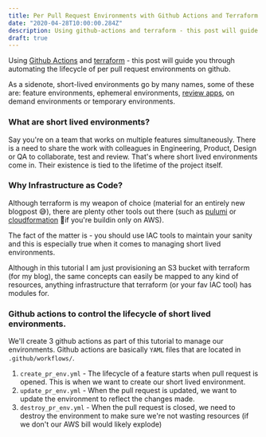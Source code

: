 ```yaml
---
title: Per Pull Request Environments with Github Actions and Terraform
date: "2020-04-28T10:00:00.284Z"
description: Using github-actions and terraform - this post will guide you through how to manage the lifecycle of short lived environments.
draft: true
---
```


Using [Github Actions](https://github.com/features/actions) and [terraform](https://www.terraform.io/) - this post will guide you through automating the lifecycle of per pull request environments on github.

As a sidenote, short-lived environments go by many names, some of these are: feature environments, ephemeral environments, [review apps](https://devcenter.heroku.com/articles/github-integration-review-apps), on demand environments or temporary environments.

### What are short lived environments?

Say you're on a team that works on multiple features simultaneously. There is a need to share the work with colleagues in Engineering, Product, Design or QA to collaborate, test and review. That's where short lived environments come in. Their existence is tied to the lifetime of the project itself.

### Why Infrastructure as Code?

Although terraform is my weapon of choice (material for an entirely new blogpost 😅), there are plenty other tools out there (such as [pulumi](https://www.pulumi.com/) or [cloudformation](https://aws.amazon.com/cloudformation/) 😬if you're buildin only on AWS).

The fact of the matter is - you should use IAC tools to maintain your sanity and this is especially true when it comes to managing short lived environments.

Although in this tutorial I am just provisioning an S3 bucket with terraform (for my blog), the same concepts can easily be mapped to any kind of resources, anything infrastructure that terraform (or your fav IAC tool) has modules for.

### Github actions to control the lifecycle of short lived environments.

We'll create 3 github actions as part of this tutorial to manage our environments. Github actions are basically `YAML` files that are located in `.github/workflows/`.

1. `create_pr_env.yml` - The lifecycle of a feature starts when pull request is opened. This is when we want to create our short lived environment.
2. `update_pr_env.yml` - When the pull request is updated, we want to update the environment to reflect the changes made.
3. `destroy_pr_env.yml` - When the pull request is closed, we need to destroy the environment to make sure we're not wasting resources (if we don't our AWS bill would likely explode)

